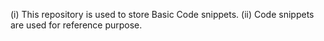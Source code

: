 (i) This repository is used to store Basic Code snippets.
(ii) Code snippets are used for reference purpose.
